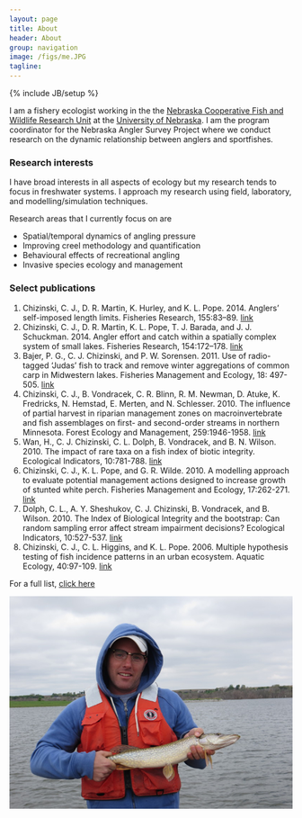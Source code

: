 ```yaml
---
layout: page
title: About
header: About
group: navigation
image: /figs/me.JPG
tagline: 
---
```

{% include JB/setup %}

I am a fishery ecologist working in the the [Nebraska Cooperative Fish and Wildlife Research Unit](http://snr.unl.edu/necoopunit) at the [University of Nebraska](http://snr.unl.edu). 
I am the program coordinator for the Nebraska Angler Survey Project where we conduct research on the dynamic relationship between anglers and sportfishes.

### Research interests
I have broad interests in all aspects of ecology but my research tends to focus in freshwater systems.  I approach my research using field, laboratory, and modelling/simulation techniques.  

Research areas that I currently focus on are

 * Spatial/temporal dynamics of angling pressure 
 * Improving creel methodology and quantification
 * Behavioural effects of recreational angling
 * Invasive species ecology and management

### Select publications
 1. Chizinski, C. J., D. R. Martin, K. Hurley, and K. L. Pope. 2014. Anglers’ self-imposed length limits.  Fisheries Research, 155:83–89. [link](http://digitalcommons.unl.edu/ncfwrustaff/117/)
 2. Chizinski, C. J., D. R. Martin, K. L. Pope, T. J. Barada, and J. J. Schuckman.  2014. Angler effort and catch within a spatially complex system of small lakes.  Fisheries Research, 154:172–178. [link](http://digitalcommons.unl.edu/ncfwrustaff/115/)
 3. Bajer, P. G., C. J. Chizinski, and P. W. Sorensen.  2011.  Use of radio-tagged ‘Judas’ fish to track and remove winter aggregations of common carp in Midwestern lakes.  Fisheries Management and Ecology, 18: 497-505. [link](https://www.google.com/url?sa=t&rct=j&q=&esrc=s&source=web&cd=1&cad=rja&uact=8&ved=0CCkQFjAA&url=http%3A%2F%2Fwww.researchgate.net%2Fpublication%2F234838647_Using_the_Judas_technique_to_locate_and_remove_wintertime_aggregations_of_invasive_common_carp%2Ffile%2F79e4151014d5c948c1.pdf&ei=RFk8U-D_KtfJsQT0ioHgBw&usg=AFQjCNEo3qUaSF3UfJFkmk0RZ_kQDaYDgg&sig2=eXzRBXoGdN4e-JzzAI4xcg&bvm=bv.63934634,d.cWc)
 4. Chizinski, C. J., B. Vondracek, C. R. Blinn, R. M. Newman, D. Atuke, K. Fredricks, N. Hemstad, E. Merten, and N. Schlesser.  2010.  The influence of partial harvest in riparian management zones on macroinvertebrate and fish assemblages on first- and second-order streams in northern Minnesota.  Forest Ecology and Management, 259:1946-1958. [link](https://www.google.com/url?sa=t&rct=j&q=&esrc=s&source=web&cd=1&cad=rja&uact=8&ved=0CCkQFjAA&url=http%3A%2F%2Fmncoopunit.cfans.umn.edu%2Ffiles%2F2012%2F09%2FChizinski-et-al-2010-Forest-Ecology-and-Management.pdf&ei=g1k8U6fUMebhsASb84GYBg&usg=AFQjCNEjl9zugiL6nWZ9oWCfWxVs0KAyoA&sig2=nBmpj-QwMyiGFrDme-o_rA&bvm=bv.63934634,d.cWc)
 5. Wan, H., C. J. Chizinski, C. L. Dolph, B. Vondracek, and B. N. Wilson.  2010.  The impact of rare taxa on a fish index of biotic integrity.  Ecological Indicators, 10:781-788. [link](https://www.google.com/url?sa=t&rct=j&q=&esrc=s&source=web&cd=2&cad=rja&uact=8&ved=0CDMQFjAB&url=http%3A%2F%2Fwww.researchgate.net%2Fpublication%2F229311995_The_impact_of_rare_taxa_on_a_fish_index_of_biotic_integrity&ei=rVk8U6OrFYvUsASl1YCYCQ&usg=AFQjCNE_biaNnE6XVRiOIhCMaepFNygXrA&sig2=KxWtJ6iB_FyKde-xNwSclQ&bvm=bv.63934634,d.cWc)
 6. Chizinski, C. J., K. L. Pope, and G. R. Wilde.  2010.  A modelling approach to evaluate potential management actions designed to increase growth of stunted white perch.  Fisheries Management and Ecology, 17:262-271. [link](https://www.google.com/url?sa=t&rct=j&q=&esrc=s&source=web&cd=1&cad=rja&uact=8&ved=0CC0QFjAA&url=http%3A%2F%2Fdigitalcommons.unl.edu%2Fcgi%2Fviewcontent.cgi%3Farticle%3D1011%26context%3Dncfwrustaff&ei=2Fk8U76iO4LfsATYwoKADA&usg=AFQjCNHst6QXkwZuXkzOuno_8BWMCXYH3w&sig2=y1SwPsk0muo9UUBWYObZ4Q&bvm=bv.63934634,d.cWc)
 7. Dolph, C. L., A. Y. Sheshukov, C. J. Chizinski, B. Vondracek, and B. Wilson.  2010.  The Index of Biological Integrity and the bootstrap: Can random sampling error affect stream impairment decisions?  Ecological Indicators, 10:527-537. [link](https://www.google.com/url?sa=t&rct=j&q=&esrc=s&source=web&cd=1&cad=rja&uact=8&ved=0CCkQFjAA&url=http%3A%2F%2Fwww.sciencedirect.com%2Fscience%2Farticle%2Fpii%2FS1470160X09001587&ei=DFo8U-rTOOmrsQT1zIGgDg&usg=AFQjCNF_eYpJv1Q-bX14jsG-9InEDs2Geg&sig2=D0_kMGTUvLEtwLGNQ8k5EQ&bvm=bv.63934634,d.cWc)
 8. Chizinski, C. J., C. L. Higgins, and K. L. Pope.  2006.  Multiple hypothesis testing of fish incidence patterns in an urban ecosystem.  Aquatic Ecology, 40:97-109. [link](https://www.google.com/url?sa=t&rct=j&q=&esrc=s&source=web&cd=1&cad=rja&uact=8&ved=0CCkQFjAA&url=http%3A%2F%2Fdigitalcommons.unl.edu%2Fcgi%2Fviewcontent.cgi%3Farticle%3D1008%26context%3Dncfwrustaff&ei=WFo8U8HeCoqlsQTCuoHICw&usg=AFQjCNF8znTkO8_lACcscs_5XjRS8rIYpw&sig2=b6RstztzTk2vu1yXLy41CA&bvm=bv.63934634,d.cWc)

 For a full list, [click here](publist.html)
 
![center](/figs/me.JPG)

